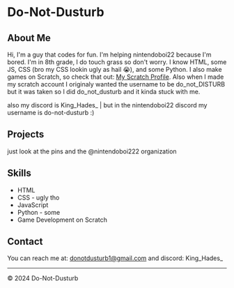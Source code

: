 # Do-Not-Dusturb

## About Me
Hi, I'm a guy that codes for fun. I'm helping nintendoboi22 because I'm bored. I'm in 8th grade, I do touch grass so don't worry. I know HTML, some JS, CSS (bro my CSS lookin ugly as hail 😭), and some Python. I also make games on Scratch, so check that out: [My Scratch Profile](https://scratch.mit.edu/users/Do_Not_Dusturb/). Also when I made my scratch account I originaly wanted the username to be do_not_DISTURB but it was taken so I did do_not_dusturb and it kinda stuck with me.

also my discord is King_Hades_ | but in the nintendoboi22 discord my username is do-not-dusturb :)

## Projects
just look at the pins and the @nintendoboi222 organization

## Skills
- HTML
- CSS - ugly tho
- JavaScript
- Python - some
- Game Development on Scratch

## Contact
You can reach me at: [donotdusturb1@gmail.com](mailto:donotdusturb1@gmail.com)
and discord: King_Hades_

---

&copy; 2024 Do-Not-Dusturb

